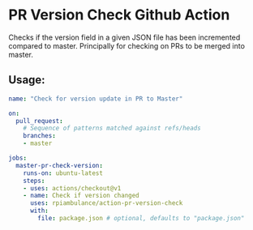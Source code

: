 # PR Version Check Github Action

Checks if the version field in a given JSON file has been incremented compared to master. Principally
for checking on PRs to be merged into master.

## Usage:

```yaml
name: "Check for version update in PR to Master"

on:
  pull_request:
    # Sequence of patterns matched against refs/heads
    branches:    
    - master

jobs:
  master-pr-check-version:
    runs-on: ubuntu-latest
    steps:
    - uses: actions/checkout@v1
    - name: Check if version changed
      uses: rpiambulance/action-pr-version-check
      with:
        file: package.json # optional, defaults to "package.json"
```
